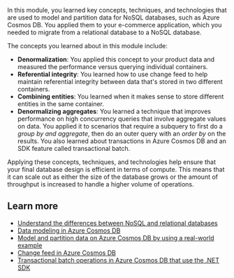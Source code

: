 In this module, you learned key concepts, techniques, and technologies that are used to model and partition data for NoSQL databases, such as Azure Cosmos DB. You applied them to your e-commerce application, which you needed to migrate from a relational database to a NoSQL database. 

The concepts you learned about in this module include:

* **Denormalization**: You applied this concept to your product data and measured the performance versus querying individual containers.
* **Referential integrity**: You learned how to use change feed to help maintain referential integrity between data that's stored in two different containers.
* **Combining entities**: You learned when it makes sense to store different entities in the same container.
* **Denormalizing aggregates**: You learned a technique that improves performance on high concurrency queries that involve aggregate values on data. You applied it to scenarios that require a subquery to first do a *group by and aggregate*, then do an outer query with an *order by* on the results. You also learned about transactions in Azure Cosmos DB and an SDK feature called transactional batch.

Applying these concepts, techniques, and technologies help ensure that your final database design is efficient in terms of compute. This means that it can scale out as either the size of the database grows or the amount of throughput is increased to handle a higher volume of operations.

## Learn more

* [Understand the differences between NoSQL and relational databases](/azure/cosmos-db/relational-nosql)
* [Data modeling in Azure Cosmos DB](/azure/cosmos-db/modeling-data)
* [Model and partition data on Azure Cosmos DB by using a real-world example](/azure/cosmos-db/how-to-model-partition-example)
* [Change feed in Azure Cosmos DB](/azure/cosmos-db/change-feed)
* [Transactional batch operations in Azure Cosmos DB that use the .NET SDK](/azure/cosmos-db/transactional-batch)
